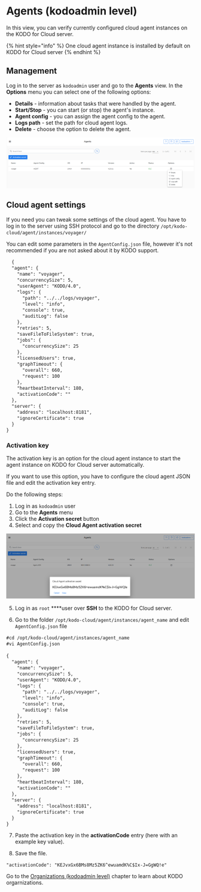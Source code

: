 # Agents \(kodoadmin level\)

In this view, you can verify currently configured cloud agent instances on the KODO for Cloud server.

{% hint style="info" %}
One cloud agent instance is installed by default on KODO for Cloud server
{% endhint %}

## Management 

Log in to the server as `kodoadmin` user and go to the **Agents** view. In the **Options**  menu you can select one of the following options:

* **Details** - information about tasks that were handled by the agent.  
* **Start/Stop** - you can start \(or stop\) the agent's instance.
* **Agent config** - you can assign the agent config to the agent.
* **Logs path** - set the path for cloud agent logs.
* **Delete** - choose the option to delete the agent.

![](../.gitbook/assets/image%20%2845%29.png)

## Cloud agent settings

If you need you can tweak some settings of the cloud agent. You have to log in to the server using SSH protocol and go to the directory `/opt/kodo-cloud/agent/instances/voyager/` 

You can edit some parameters in the `AgentConfig.json` file, however it's not recommended if you are not asked about it by KODO support.     

```text
  {
  "agent": {
    "name": "voyager",
    "concurrencySize": 5,
    "userAgent": "KODO/4.0",
    "logs": {
      "path": "../../logs/voyager",
      "level": "info",
      "console": true,
      "auditLog": false
    },
    "retries": 5,
    "saveFileToFileSystem": true,
    "jobs": {
      "concurrencySize": 25
    },
    "licensedUsers": true,
    "graphTimeout": {
      "overall": 660,
      "request": 100
    },
    "heartbeatInterval": 180,
    "activationCode": ""
  },
  "server": {
    "address": "localhost:8181",
    "ignoreCertificate": true
  }
}

```

### Activation key

The activation key is an option for the cloud agent instance to start the agent instance on KODO for Cloud server automatically.

If you want to use this option, you have to configure the cloud agent JSON file and edit the activation key entry.

Do the following steps:

1. Log in as `kodoadmin` user 
2. Go to the **Agents** menu
3. Click the **Activation secret** button
4. Select and copy the **Cloud Agent activation secret**

![](../.gitbook/assets/image%20%2856%29.png)

5.  Log in as `root` ****user over **SSH** to the KODO for Cloud server.

6. Go to the folder `/opt/kodo-cloud/agent/instances/agent_name` and edit `AgentConfig.json` file

```text
#cd /opt/kodo-cloud/agent/instances/agent_name
#vi AgentConfig.json

{
  "agent": {
    "name": "voyager",
    "concurrencySize": 5,
    "userAgent": "KODO/4.0",
    "logs": {
      "path": "../../logs/voyager",
      "level": "info",
      "console": true,
      "auditLog": false
    },
    "retries": 5,
    "saveFileToFileSystem": true,
    "jobs": {
      "concurrencySize": 25
    },
    "licensedUsers": true,
    "graphTimeout": {
      "overall": 660,
      "request": 100
    },
    "heartbeatInterval": 180,
    "activationCode": ""
  },
  "server": {
    "address": "localhost:8181",
    "ignoreCertificate": true
  }
}

```

7. Paste the activation key in the **activationCode** entry \(here with an example key value\).

8. Save the file.

```text
"activationCode": "KEJvxGx6BMs8Mz5ZK6^ewuamdK%C$Ix-J=GgWQ!e"
```

Go to the [Organizations \(kodoadmin level\)](organizations-kodoadmin-dashboard-only/) chapter to learn about  KODO orgarnizations.

